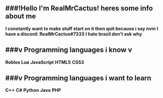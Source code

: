 ###!Hello I'm RealMrCactus! heres some info about me
---

**I constantly want to make stuff start on it then quit because i say nvm**
**I have a discord: RealMrCactus#7333**
**I hate brazil don't ask why**


###v Programming languages i know v
---

**Roblox Lua**
**JavaScript**
**HTML5**
**CSS3**

###v Programming languages i want to learn
---

**C++**
**C#**
**Python**
**Java**
**PHP**
